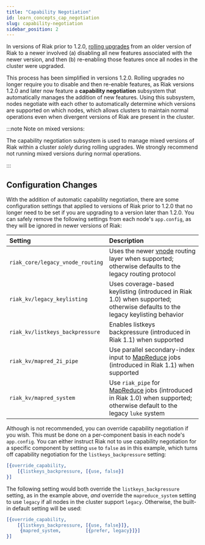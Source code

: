 ```yaml
---
title: "Capability Negotiation"
id: learn_concepts_cap_negotiation
slug: capability-negotiation
sidebar_position: 2
---
```


[glossary vnode]: ../../learn/glossary.md#vnode

[upgrade cluster]: ../../setup/upgrading/cluster.md

[usage mapreduce]: ../../developing/usage/mapreduce.md

In versions of Riak prior to 1.2.0, [rolling upgrades][upgrade cluster] from an older version of Riak to a newer involved (a) disabling all new features associated with the newer version, and then (b) re-enabling those features once all nodes in the cluster were upgraded.

This process has been simplified in versions 1.2.0. Rolling upgrades no longer require you to disable and then re-enable features, as Riak versions 1.2.0 and later now feature a **capability negotiation** subsystem that automatically manages the addition of new features. Using this subsystem, nodes negotiate with each other to automatically determine which versions are supported on which nodes, which allows clusters to maintain normal operations even when divergent versions of Riak are present in the cluster.

:::note Note on mixed versions:

The capability negotiation subsystem is used to manage mixed versions of Riak within a cluster *solely* during rolling upgrades. We strongly recommend not running mixed versions during normal operations.

:::

## Configuration Changes

With the addition of automatic capability negotiation, there are some configuration settings that applied to versions of Riak prior to 1.2.0 that no longer need to be set if you are upgrading to a version later than 1.2.0. You can safely remove the following settings from each node's `app.config`, as they will be ignored in newer versions of Riak:

| Setting                          | Description                                                                                                                                  |
| :------------------------------- | :------------------------------------------------------------------------------------------------------------------------------------------- |
| `riak_core/legacy_vnode_routing` | Uses the newer [vnode][glossary vnode] routing layer when supported; otherwise defaults to the legacy routing protocol                       |
| `riak_kv/legacy_keylisting`      | Uses coverage-based keylisting (introduced in Riak 1.0) when supported; otherwise defaults to the legacy keylisting behavior                 |
| `riak_kv/listkeys_backpressure`  | Enables listkeys backpressure (introduced in Riak 1.1) when supported                                                                        |
| `riak_kv/mapred_2i_pipe`         | Use parallel secondary-index input to [MapReduce][usage mapreduce] jobs (introduced in Riak 1.1) when supported                              |
| `riak_kv/mapred_system`          | Use `riak_pipe` for [MapReduce][usage mapreduce] jobs (introduced in Riak 1.0) when supported; otherwise default to the legacy `luke` system |

Although is not recommended, you can override capability negotiation if you wish. This must be done on a per-component basis in each node's `app.config`. You can either instruct Riak not to use capability negotiation for a specific component by setting `use` to `false` as in this example, which turns off capability negotiation for the `listkeys_backpressure` setting:

```erlang
[{override_capability,
    [{listkeys_backpressure, [{use, false}]
}]
```

The following setting would both override the `listkeys_backpressure` setting, as in the example above, *and* override the `mapreduce_system` setting to use `legacy` if all nodes in the cluster support `legacy`. Otherwise, the built-in default setting will be used:

```erlang
[{override_capability,
    [{listkeys_backpressure, [{use, false}]},
     {mapred_system,         [{prefer, legacy}]}]
}]
```
